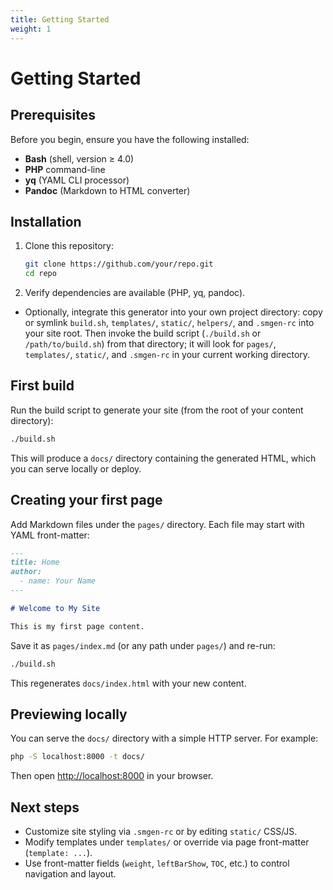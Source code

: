 ```yaml
---
title: Getting Started
weight: 1
---
```


# Getting Started

## Prerequisites

Before you begin, ensure you have the following installed:

- **Bash** (shell, version ≥ 4.0)
- **PHP** command-line
- **yq** (YAML CLI processor)
- **Pandoc** (Markdown to HTML converter)

## Installation

1. Clone this repository:

   ```bash
   git clone https://github.com/your/repo.git
   cd repo
   ```

2. Verify dependencies are available (PHP, yq, pandoc).

- Optionally, integrate this generator into your own project directory: copy or symlink `build.sh`, `templates/`, `static/`, `helpers/`, and `.smgen-rc` into your site root. Then invoke the build script (`./build.sh` or `/path/to/build.sh`) from that directory; it will look for `pages/`, `templates/`, `static/`, and `.smgen-rc` in your current working directory.

## First build

Run the build script to generate your site (from the root of your content directory):

```bash
./build.sh
```

This will produce a `docs/` directory containing the generated HTML, which you can serve locally or deploy.

## Creating your first page

Add Markdown files under the `pages/` directory. Each file may start with YAML front-matter:

```markdown
---
title: Home
author:
  - name: Your Name
---

# Welcome to My Site

This is my first page content.
```

Save it as `pages/index.md` (or any path under `pages/`) and re-run:

```bash
./build.sh
```

This regenerates `docs/index.html` with your new content.

## Previewing locally

You can serve the `docs/` directory with a simple HTTP server. For example:

```bash
php -S localhost:8000 -t docs/
```

Then open <http://localhost:8000> in your browser.

## Next steps

- Customize site styling via `.smgen-rc` or by editing `static/` CSS/JS.
- Modify templates under `templates/` or override via page front-matter (`template: ...`).
- Use front-matter fields (`weight`, `leftBarShow`, `TOC`, etc.) to control navigation and layout.
